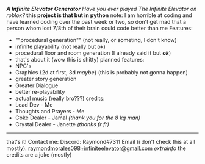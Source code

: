 ***A Infinite Elevator Generator***
*Have you ever played The Infinite Elevator on roblox?*
**this project is that but in python**
note: I am horrible at coding and have learned coding over the past week or two, so don't get mad that a person whom lost 7/8th of their brain could code better than me
Features:
 - ""procedural generation"" (not really, or someting, I don't know)
 - infinite playability (not really but ok)
 - procedural floor and room generation (I already said it but ***ok***)
 - that's about it (wow this is shitty)
planned features:
- NPC's
- Graphics {2d at first, 3d *maybe*} (this is probably not gonna happen)
- greater story generation
- Greater Dialogue
- better re-playability
- actual music (really bro???)
credits:
- Lead Dev - Me
- Thoughts and Prayers - Me
- Coke Dealer - Jamal *(thank you for the 8 kg man)*
- Crystal Dealer - Janette *(thanks fr fr)*
-----------------------------------
that's it!
Contact me:
Discord: Raymond#7311
Email (i don't check this at all mostly): raymondmorales098+infiniteelevator@gmail.com
*extrainfo*
the credits are a joke (mostly)

